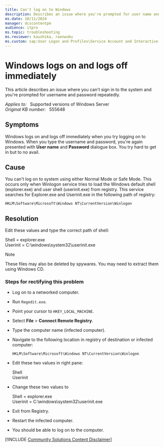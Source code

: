 ```yaml
---
title: Can't log on to Windows
description: Describes an issue where you're prompted for user name and password repeatedly when logging on Windows.
ms.date: 10/11/2024
manager: dcscontentpm
audience: itpro
ms.topic: troubleshooting
ms.reviewer: kaushika, raonwubu
ms.custom: sap:User Logon and Profiles\Service Account and Interactive User Logon Issues and Credential Providers, csstroubleshoot
---
```

# Windows logs on and logs off immediately

This article describes an issue where you can't sign in to the system and you're prompted for username and password repeatedly.

_Applies to:_ &nbsp; Supported versions of Windows Server  
_Original KB number:_ &nbsp; 555648

## Symptoms

Windows logs on and logs off immediately when you try logging on to Windows. When you type the username and password, you're again presented with **User name** and **Password** dialogue box. You try hard to get in but to no avail.

## Cause

You can't log on to system using either Normal Mode or Safe Mode. This occurs only when Winlogon service tries to load the Windows default shell (explorer.exe) and user shell (userinit.exe) from registry. This service searches for Explorer.exe and Userinit.exe in the following path of registry:

`HKLM\Software\Microsoft\Windows NT\CurrentVersion\Winlogon`

## Resolution

Edit these values and type the correct path of shell:

Shell = explorer.exe  
Userinit = C:\windows\system32\userinit.exe

> [!NOTE]
> These files may also be deleted by spywares. You may need to extract them using Windows CD.

### Steps for rectifying this problem

- Log on to a networked computer.
- Run `Regedit.exe`.
- Point your cursor to `HKEY_LOCAL_MACHINE`.
- Select **File** > **Connect Remote Registry**.
- Type the computer name (infected computer).
- Navigate to the following location in registry of destination or infected computer:

    `HKLM\Software\Microsoft\Windows NT\CurrentVersion\Winlogon`
- Edit these two values in right pane:

     Shell  
     Userinit

- Change these two values to

    Shell = explorer.exe  
    Userinit = C:\windows\system32\userinit.exe
  
- Exit from Registry.
- Restart the infected computer.
- You should be able to log on to the computer.

[!INCLUDE [Community Solutions Content Disclaimer](../../includes/community-solutions-content-disclaimer.md)]

